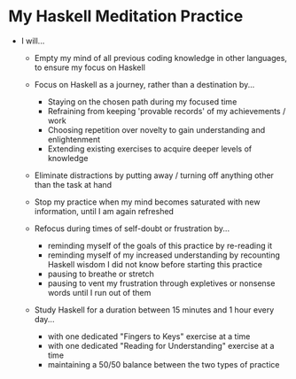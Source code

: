 # My Haskell Meditation Practice

* I will...

  * Empty my mind of all previous coding knowledge in other languages, to ensure my focus on Haskell
  
  * Focus on Haskell as a journey, rather than a destination by...
  
    * Staying on the chosen path during my focused time
    * Refraining from keeping 'provable records' of my achievements / work 
    * Choosing repetition over novelty to gain understanding and enlightenment
    * Extending existing exercises to acquire deeper levels of knowledge
  
  * Eliminate distractions by putting away / turning off anything other than the task at hand
  
  * Stop my practice when my mind becomes saturated with new information, until I am again refreshed
  
  * Refocus during times of self-doubt or frustration by...
    
    * reminding myself of the goals of this practice by re-reading it
    * reminding myself of my increased understanding by recounting Haskell wisdom I did not know before starting this practice
    * pausing to breathe or stretch
    * pausing to vent my frustration through expletives or nonsense words until I run out of them
  
  * Study Haskell for a duration between 15 minutes and 1 hour every day...
    
    * with one dedicated "Fingers to Keys" exercise at a time
    * with one dedicated "Reading for Understanding" exercise at a time
    * maintaining a 50/50 balance between the two types of practice
  
